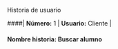 Historia de usuario

####| **Número:** 1 | **Usuario:** Cliente      |

 
#### **Nombre historia:** Buscar alumno



